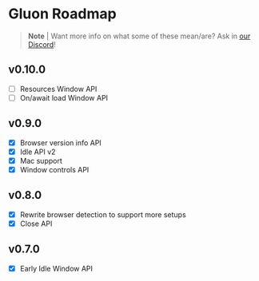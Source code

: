 # Gluon Roadmap

> **Note** |
> Want more info on what some of these mean/are? Ask in [our Discord](https://discord.gg/RFtUCA8fST)!

## v0.10.0
- [ ] Resources Window API
- [ ] On/await load Window API

## v0.9.0
- [X] Browser version info API
- [X] Idle API v2
- [X] Mac support
- [X] Window controls API

## v0.8.0
- [X] Rewrite browser detection to support more setups
- [X] Close API

## v0.7.0
- [X] Early Idle Window API